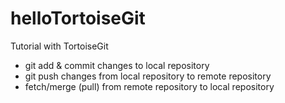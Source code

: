 # helloTortoiseGit
Tutorial with TortoiseGit

- git add & commit changes to local repository
- git push changes from local repository to remote repository
- fetch/merge (pull) from remote repository to local repository
